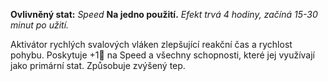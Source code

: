**Ovlivněný stat:** *Speed* 
**Na jedno použití.** *Efekt trvá 4 hodiny, začíná 15-30 minut po užití.*

Aktivátor rychlých svalových vláken zlepšující reakční čas a rychlost pohybu. Poskytuje +1🎲 na Speed a všechny schopnosti, které jej využívají jako primární stat. Způsobuje zvýšený tep.
